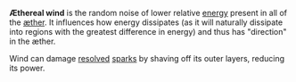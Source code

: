 **Æthereal wind** is the random noise of lower relative [energy](<./Energy.md>) present in all of the [æther](<./Æther.md>). It influences how energy dissipates (as it will naturally dissipate into regions with the greatest difference in energy) and thus has "direction" in the æther.

Wind can damage [resolved](<./Resolving.md>) [sparks](<./Spark.md>) by shaving off its outer layers, reducing its power.
